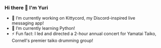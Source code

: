 ### Hi there 👋 I'm Yuri

- 🔭 I’m currently working on Kittycord, my Discord-inspired live messaging app!
- 🌱 I’m currently learning Python!
- ⚡ Fun fact: I led and directed a 2-hour annual concert for Yamatai Taiko, Cornell's premier taiko drumming group!
